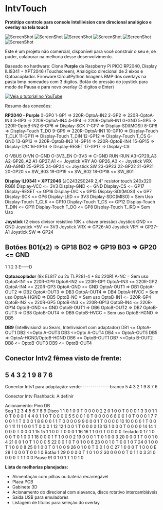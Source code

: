 # IntvTouch
**Protótipo controle para console Intellivision com direcional analógico e overlay na tela touch**

![ScreenShot](https://raw.githubusercontent.com/rodineyhm/IntvTouch/main/Pictures/001.jpg)
![ScreenShot](https://raw.githubusercontent.com/rodineyhm/IntvTouch/main/Pictures/002.jpg)
![ScreenShot](https://raw.githubusercontent.com/rodineyhm/IntvTouch/main/Pictures/003.jpg)
![ScreenShot](https://raw.githubusercontent.com/rodineyhm/IntvTouch/main/Pictures/004.jpg)
![ScreenShot](https://raw.githubusercontent.com/rodineyhm/IntvTouch/main/Pictures/005.jpg)
![ScreenShot](https://raw.githubusercontent.com/rodineyhm/IntvTouch/main/Pictures/006.jpg)

Este é um projeto não comercial, disponível para você construir o seu e, se puder, colaborar na melhoria desse desenvolvimento.

Baseado no hardware: Clone **Purple** da Raspberry Pi PICO RP2040, Display ILI9341 + XPT2046 (Touchscreen), Analógico direcional de 2 eixos e Optoacoplador.
Firmware CircuitPython
Imagens BMP dos overlays na pasta bmp nomeados com 3 digitos.
Botão de pressão do joystick para modo de Pausa e para novo overlay (3 digitos e Enter)

[![Veja o tutorial no YouTube](https://img.youtube.com/vi/SEU_VIDEO_ID/0.jpg)](https://www.youtube.com/watch?v=SEU_VIDEO_ID)

Resumo das conexões:

**RP2040 - Purple**
0-GP0 
1-GP1 => 220R-OptoA-IN2
2-GP2 => 220R-OptoA-IN3
3-GP3 => 220R-OptoA-IN4
4-GP4 => 220R-OptoB-IN1
G-GND
5-GP5 => 220R-OptoB-IN2
6-GP6 => Display-SCK
7-GP7 => Display-SDI(MOSI)
8-GP8 => Display-Touch T_DO
9-GP9 => 220R-OptoA-IN1
10-GP10 => Display-Touch T_CLK
11-GP11 => Display-Touch T_DIN
12-GP12 => Display-Touch T_CS
G-GND
13-GP13 => 220R-OptoB-IN3
14-GP14 => 220R-OptoB-IN4
15-GP15 => Display-D/C
16-GP16 => Display-RESET
17-GP17 => Display-CS

O-VBUS
O-VN
O-GND
O-3V3_EN
O-3V3 => 
O-GND
RUN-RUN
A3-GP29_A3
A2-GP28_A2
A1-GP27_A1 <= Joystick VRY
A0-GP26_A0 <= Joystick VRX
AG-AGND
25-GP25
24-GP24 <= Joystick SW
23-GP23
22-GP22
21-GP21
20-GP20 <= SW_B03
19-GP19 <= SW_B02
18-GP18 <= SW_B01

**Display ILI9341 + XPT2046** (JC2432S024R 2,4" resistor touch 240x320 RGB)
Display-VCC <= 3V3
Display-GND <= GND
Display-CS <= GP17
Display-RESET <= GP16
Display-D/C <= GP15
Display-SDI(MOSI) <= GP7
Display-SCK <= GP6
Display-LED <= 3V3
Display-SDO(MISO) = Sem Uso
Display-Touch T_CLK <= GP10
Display-Touch T_CS <= GP12
Display-Touch T_DIN <= GP11
Display-Touch T_DO <= GP8
Display-Touch T_IRQ = Sem Uso

**Joystick** (2 eixos divisor resistivo 10K + chave pressão)
Joystick GND <= GND
Joystick +5V <= 3V3
Joystick VRX => GP26-A0
Joystick VRY => GP27-A1
Joystick SW => GP24

**Botões**
B01(x2) => GP18
B02 => GP19
B03 => GP20
<= GND
------
1    1
2    3
E----D

**Optoacoplador** (8x EL817 ou 2x TLP281-4 + 8x 220R)
A-NC = Sem uso
OptoA-IN1 <= 220R-GP9
OptoA-IN2 <= 220R-GP1
OptoA-IN3 <= 220R-GP2
OptoA-IN4 <= 220R-GP3
OptoA-GND <= GND
OptoA-OUT1 => DB1
OptoA-OUT2 => DB2
OptoA-OUT3 => DB3
OptoA-OUT4 => DB4
OptoA-HVCC = Sem uso
OptoA-HGND => DB5
OptoB-NC = Sem uso
OptoB-IN1 <= 220R-GP4
OptoB-IN2 <= 220R-GP5
OptoB-IN3 <= 220R-GP13
OptoB-IN4 <= 220R-GP14
OptoB-GND <= GND
OptoB-OUT1 => DB6
OptoB-OUT2 => DB7
OptoB-OUT3 => DB8
OptoB-OUT4 => DB9
OptoB-HVCC = Sem uso
OptoB-HGND => DB5

**DB9** (Intellivision2 ou Sears, Intellivision1 com adaptador)
DB1 <= OptoA-OUT1
DB2 <=Opto A-OUT3
DB3 <=Opto A-OUT4
DB4 <= OptoA-OUT5
DB5 => OptoA-HGND/OptoB-HGND
DB6 <= OptoB-OUT1
DB7 <=Opto B-OUT2
DB8 <= OptoB-OUT3
DB9 <= OptoB-OUT4

Conector Intv2 fêmea visto de frente:
 -----------
  5 4 3 2 1
   9 8 7 6
   -------

Conector Intv1 para adaptação:
verde---------------branco
    5 4 3 2 1 9 8 7 6 

Conector Intv Flashback:
A definir

Acionamento:
				Pino DB								
		Seq		1	2	3	4	5	6	7	8	9
Disco		1	1	0	1	0	0	T	0	0	0	0
		2	2	0	1	0	0	T	0	0	0	1
		3	3	0	1	1	0	T	0	0	0	1
		4	4	0	1	1	0	T	0	0	0	0
		5	5	0	0	1	0	T	0	0	0	0
		6	6	0	0	1	0	T	0	0	0	1
		7	7	0	0	1	1	T	0	0	0	1
		8	8	0	0	1	1	T	0	0	0	0
		9	9	0	0	0	1	T	0	0	0	0
		10	10	0	0	0	1	T	0	0	0	1
		11	11	1	0	0	1	T	0	0	0	1
		12	12	1	0	0	1	T	0	0	0	0
		13	13	1	0	0	0	T	0	0	0	0
		14	14	1	0	0	0	T	0	0	0	1
		15	15	1	1	0	0	T	0	0	0	1
		16	16	1	1	0	0	T	0	0	0	0
Teclado		0	17	1	0	0	0	T	0	1	0	0
		1	18	0	0	0	1	T	1	0	0	0
		2	19	0	0	0	1	T	0	1	0	0
		3	20	0	0	0	1	T	0	0	1	0
		4	21	0	0	1	0	T	1	0	0	0
		5	22	0	0	1	0	T	0	1	0	0
		6	23	0	0	1	0	T	0	0	1	0
		7	24	0	1	0	0	T	1	0	0	0
		8	25	0	1	0	0	T	0	1	0	0
		9	26	0	1	0	0	T	0	0	1	0
		C	27	1	0	0	0	T	1	0	0	0
		E	28	1	0	0	0	T	0	0	1	0
Botão		1	29	0	0	0	0	T	1	0	1	0
		2	30	0	0	0	0	T	0	1	1	0
		3	31	0	0	0	0	T	1	1	0	0
Pause			91	0	1	0	1	T	1	0	1	0



**Lista de melhorias planejadas:**
- Alimentação com pilhas ou bateria recarregável
- Placa PCB
- Gabinete 3D
- Acionamento do direcional com alavanca, disco rotativo intercambiáveis
- Saída USB para emuladores
- Listagem de títulos para seleção do overlay
